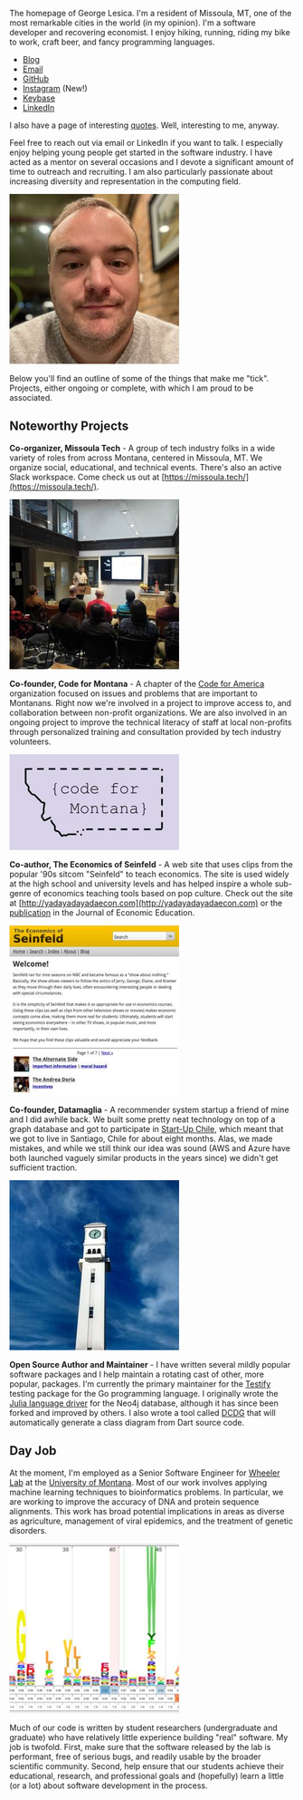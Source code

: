 The homepage of George Lesica. I'm a resident of Missoula, MT, one of the most remarkable cities in
the world (in my opinion). I'm a software developer and recovering economist. I enjoy hiking,
running, riding my bike to work, craft beer, and fancy programming languages.

  - [Blog](http://goto10line.net)
  - [Email](mailto:george@lesica.com)
  - [GitHub](https://github.com/glesica)
  - [Instagram](https://www.instagram.com/georgelesica) (New!)
  - [Keybase](https://keybase.io/glesica)
  - [LinkedIn](https://www.linkedin.com/in/george-lesica)

I also have a page of interesting [quotes](quotes.html). Well, interesting to me, anyway.

Feel free to reach out via email or LinkedIn if you want to talk. I especially enjoy helping young
people get started in the software industry. I have acted as a mentor on several occasions and I
devote a significant amount of time to outreach and recruiting. I am also particularly passionate
about increasing diversity and representation in the computing field.

![Self portrait looking quizzical](headshot.jpg)

Below you'll find an outline of some of the things that make me "tick". Projects, either ongoing or
complete, with which I am proud to be associated.

## Noteworthy Projects

**Co-organizer, Missoula Tech** - A group of tech industry folks in a wide variety of roles from
across Montana, centered in Missoula, MT. We organize social, educational, and technical events.
There's also an active Slack workspace. Come check us out at
[https://missoula.tech/](https://missoula.tech/).

![A Missoula Tech meetup](missoula-tech.jpg)

**Co-founder, Code for Montana** - A chapter of the [Code for
America](https://www.codeforamerica.org/) organization focused on issues and problems that are
important to Montanans. Right now we're involved in a project to improve access to, and collaboration
between non-profit organizations. We are also involved in an ongoing project to improve the
technical literacy of staff at local non-profits through personalized training and consultation
provided by tech industry volunteers.

![Code for Montana](code-for-montana.jpg)

**Co-author, The Economics of Seinfeld** - A web site that uses clips from the popular '90s sitcom
"Seinfeld" to teach economics. The site is used widely at the high school and university levels and
has helped inspire a whole sub-genre of economics teaching tools based on pop culture. Check out
the site at [http://yadayadayadaecon.com](http://yadayadayadaecon.com) or the
[publication](https://econpapers.repec.org/article/tafjeduce/v_3a42_3ay_3a2011_3ai_3a3_3ap_3a317-318.htm)
in the Journal of Economic Education.

![The Economics of Seinfeld](seinfeld.jpg)

**Co-founder, Datamaglia** - A recommender system startup a friend of mine and I did awhile back. We
built some pretty neat technology on top of a graph database and got to participate in [Start-Up
Chile](https://www.startupchile.org), which meant that we got to live in Santiago, Chile for about
eight months. Alas, we made mistakes, and while we still think our idea was sound (AWS and Azure
have both launched vaguely similar products in the years since) we didn't get sufficient traction.

![At the university in Concepcion, Chile](concepcion.jpg)

**Open Source Author and Maintainer** - I have written several mildly popular software packages and
I help maintain a rotating cast of other, more popular, packages. I'm currently the primary
maintainer for the [Testify](https://github.com/stretchr/testify/) testing package for the Go
programming language. I originally wrote the [Julia language
driver](https://github.com/glesica/neo4j.jl) for the Neo4j database, although it has since been
forked and improved by others. I also wrote a tool called
[DCDG](https://github.com/glesica/dcdg.dart) that will automatically generate a class diagram from
Dart source code.

## Day Job

At the moment, I'm employed as a Senior Software Engineer for [Wheeler Lab](http://wheelerlab.org)
at the [University of Montana](http://www.umt.edu). Most of our work involves applying machine
learning techniques to bioinformatics problems.  In particular, we are working to improve the
accuracy of DNA and protein sequence alignments. This work has broad potential implications in areas
as diverse as agriculture, management of viral epidemics, and the treatment of genetic disorders.

![An example model visualization](alignment.jpg)

Much of our code is written by student researchers (undergraduate and graduate) who have relatively
little experience building "real" software. My job is twofold. First, make sure that the software
released by the lab is performant, free of serious bugs, and readily usable by the broader
scientific community.  Second, help ensure that our students achieve their educational, research,
and professional goals and (hopefully) learn a little (or a lot) about software development in the
process.

